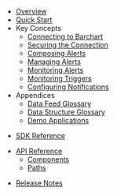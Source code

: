 * [Overview](/content/product_overview)
* [Quick Start](/content/quick_start)
* Key Concepts
	* [Connecting to Barchart](/content/concepts/connecting_to_barchart)
	* [Securing the Connection](/content/concepts/securing_the_connection)
	* [Composing Alerts](/content/concepts/composing_alerts)
	* [Managing Alerts](/content/concepts/managing_alerts)
	* [Monitoring Alerts](/content/concepts/monitoring_alerts)
	* [Monitoring Triggers](/content/concepts/monitoring_triggers)
	* [Configuring Notifications](/content/concepts/configuring_notifications)
* Appendices
	* [Data Feed Glossary](/content/appendices/data_feed_glossary)
	* [Data Structure Glossary](/content/appendices/data_structure_glossary)
	* [Demo Applications](/content/appendices/demo_applications)
<!-- sdk_open -->
* [SDK Reference](/content/sdk_reference)
<!-- sdk_close -->
<!-- api_open -->
* [API Reference](/content/api_reference)
	* [Components](/content/api/components)
	* [Paths](/content/api/paths)
<!-- api_close -->
* [Release Notes](/content/release_notes)

